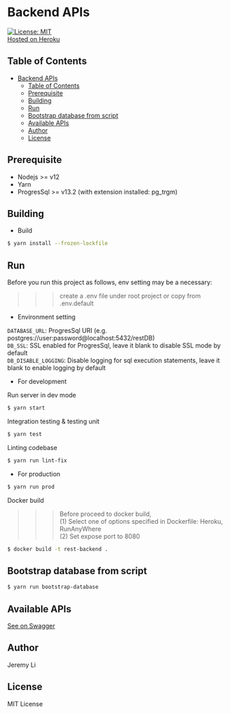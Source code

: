 # Backend APIs
[![License: MIT](https://img.shields.io/badge/License-MIT-yellow.svg)](https://opensource.org/licenses/MIT)  
[Hosted on Heroku](https://glints-node-js-backend.herokuapp.com) 

## Table of Contents
- [Backend APIs](#backend-apis)
  - [Table of Contents](#table-of-contents)
  - [Prerequisite](#prerequisite)
  - [Building](#building)
  - [Run](#run)
  - [Bootstrap database from script](#bootstrap-database-from-script)
  - [Available APIs](#available-apis)
  - [Author](#author)
  - [License](#license)

Prerequisite
-----
* Nodejs >= v12
* Yarn
* ProgresSql >= v13.2 (with extension installed: pg_trgm)

Building
-----

* Build
  
```bash
$ yarn install --frozen-lockfile
```

Run
-----

Before you run this project as follows, env setting may be a necessary:
>>> create a .env file under root project or copy from .env.default
* Environment setting

`DATABASE_URL`: ProgresSql URI (e.g. postgres://user:password@localhost:5432/restDB)  
`DB_SSL`: SSL enabled for ProgresSql, leave it blank to disable SSL mode by default  
`DB_DISABLE_LOGGING`: Disable logging for sql execution statements, leave it blank to enable logging by default  

* For development

Run server in dev mode
```bash
$ yarn start
```

Integration testing & testing unit
```bash
$ yarn test
```

Linting codebase
```bash
$ yarn run lint-fix
```

* For production

```bash
$ yarn run prod
```

Docker build
>>> Before proceed to docker build,  
>>> (1) Select one of options specified in Dockerfile: Heroku, RunAnyWhere  
>>> (2) Set expose port to 8080

```bash
$ docker build -t rest-backend .
```

Bootstrap database from script
-----

```bash
$ yarn run bootstrap-database
```


Available APIs
-----

[See on Swagger](https://glints-node-js-backend.herokuapp.com/api-docs)

Author
-----
Jeremy Li

License
-----
MIT License
